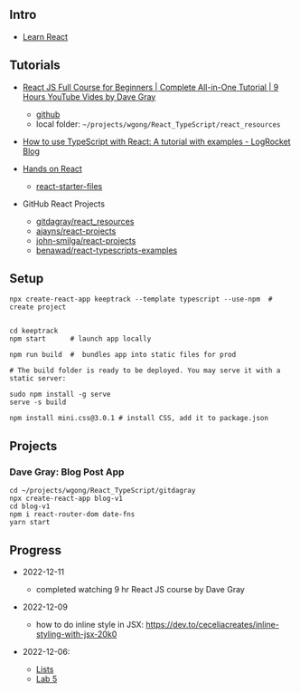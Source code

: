 
## Intro

- [Learn React](https://reactjs.org/)

## Tutorials

- [React JS Full Course for Beginners | Complete All-in-One Tutorial | 9 Hours YouTube Vides by Dave Gray](https://www.youtube.com/watch?v=RVFAyFWO4go&t=905s)
    - [github](https://github.com/gitdagray/react_resources)
    - local folder: `~/projects/wgong/React_TypeScript/react_resources`

- [How to use TypeScript with React: A tutorial with examples - LogRocket Blog](https://blog.logrocket.com/how-use-typescript-react-tutorial-examples/) 

- [Hands on React](https://handsonreact.com/docs/labs/ts/01-CreatingNewProject)
    - [react-starter-files](https://github.com/craigmckeachie/react-starter-files)

- GitHub React Projects
    - [gitdagray/react_resources](https://github.com/wgong/react_resources)
    - [ajayns/react-projects](https://github.com/wgong/react-projects-1)
    - [john-smilga/react-projects](https://github.com/wgong/react-projects)
    - [benawad/react-typescripts-examples](https://github.com/wgong/react-typescript-example)

## Setup

```
npx create-react-app keeptrack --template typescript --use-npm  # create project


cd keeptrack
npm start      # launch app locally

npm run build  #  bundles app into static files for prod

# The build folder is ready to be deployed. You may serve it with a static server:

sudo npm install -g serve
serve -s build

npm install mini.css@3.0.1 # install CSS, add it to package.json
```

## Projects

### Dave Gray: Blog Post App

```
cd ~/projects/wgong/React_TypeScript/gitdagray
npx create-react-app blog-v1
cd blog-v1
npm i react-router-dom date-fns
yarn start

```

## Progress

- 2022-12-11
    - completed watching 9 hr React JS course by Dave Gray

- 2022-12-09
    - how to do inline style in JSX: https://dev.to/ceceliacreates/inline-styling-with-jsx-20k0

- 2022-12-06:
    - [Lists](https://handsonreact.com/docs/lists)
    - [Lab 5](https://handsonreact.com/docs/labs/ts/05-CreatingDataStructures)